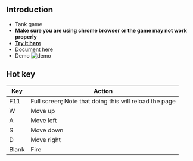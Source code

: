 ## Introduction
+ Tank game
+ **Make sure you are using chrome browser or the game may not work properly**
+ **[Try it here](https://songwonderful.github.io/tank-game/)**
+ [Document here]()
+ Demo
![demo]()

## Hot key
|Key|Action|
|---|---|
|F11|Full screen; Note that doing this will reload the page|
|W|Move up|
|A|Move left|
|S|Move down|
|D|Move right|
|Blank|Fire|
